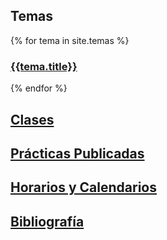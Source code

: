 ## Temas

{% for tema in site.temas %}

### <a href="{{site.baseurl}}{{tema.path}}">{{tema.title}}</a>

{% endfor %}

## [Clases](clases.html)

## [Prácticas Publicadas](practicas)

## [Horarios y Calendarios](timetables.html)

## [Bibliografía](references.html)

<!--
## [TFA: Creating a Beautiful User Experience](tema3-web/practicas/p12-tfa-user-experience)
### [Descripción del TFA (p12-tfa-user-experience)](tema3-web/practicas/p12-tfa-user-experience)
-->
